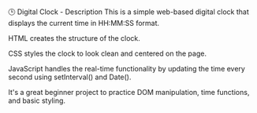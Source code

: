 🕒 Digital Clock - Description
This is a simple web-based digital clock that displays the current time in HH:MM:SS format.

HTML creates the structure of the clock.

CSS styles the clock to look clean and centered on the page.

JavaScript handles the real-time functionality by updating the time every second using setInterval() and Date().

It's a great beginner project to practice DOM manipulation, time functions, and basic styling.
